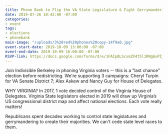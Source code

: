 ```yaml
---
title: Phone Bank to Flip the VA State Legislature & Fight Gerrymandering 10/9
date: 2019-07-26 10:42:00 -07:00
categories:
- event
tags:
- elections
- phonebank
main-image: "/uploads/3%20red%20phones%20copy-14f9a0.jpg"
event-start-date: 2019-10-09 13:00:00 -07:00
event-end-date: 2019-10-09 16:00:00 -07:00
RSVP-link: https://docs.google.com/forms/d/e/1FAIpQLScxmZX4t5l1RNg6uPIj1HNFupHskJpCL1MrI-RjhuRdz-Fnrg/viewform
---
```


Join Indivisible Berkeley in phoning Virginia voters -- this is a "last chance" election before redistricting.  We're supporting 3 campaigns: Cheryl Turpin for VA Senate District 7; Alex Askew and Nancy Guy for House of Delegates.

WHY VIRGINIA?  In 2017, 1 vote decided control of the Virginia House of Delegates. Virginia State legislators elected in 2019  will draw up  Virginia’s US congressional district map and affect national elections.  Each vote really matters!

Republicans spent decades working to control state legislatures and gerrymandering to create their majorities.  We can't cede state level races to them.